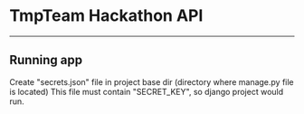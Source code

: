 # TmpTeam Hackathon API

---
## Running app
Create "secrets.json" file in project base dir (directory where manage.py file is located)
This file must contain "SECRET_KEY", so django project would run.

